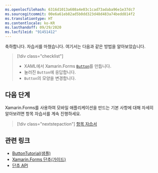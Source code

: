```yaml
---
ms.openlocfilehash: 6316d1013a608a4e03c1cad73adaba96e1e37dc7
ms.sourcegitcommit: 00e6a61eb82ad5b0dd323d48d483a74bedd814f2
ms.translationtype: HT
ms.contentlocale: ko-KR
ms.lasthandoff: 09/29/2020
ms.locfileid: "91451412"
---
```

축하합니다. 자습서를 마쳤습니다. 여기서는 다음과 같은 방법을 알아보았습니다.

> [!div class="checklist"]
>
> - XAML에서 Xamarin.Forms [`Button`](xref:Xamarin.Forms.Button)를 만듭니다.
> - 눌러진 `Button`에 응답합니다.
> - `Button`의 모양을 변경합니다.

## <a name="next-steps"></a>다음 단계

Xamarin.Forms를 사용하여 모바일 애플리케이션을 만드는 기본 사항에 대해 자세히 알아보려면 항목 자습서를 계속 진행하세요.

> [!div class="nextstepaction"]
> [항목 자습서](~/get-started/tutorials/entry/index.yml)

## <a name="related-links"></a>관련 링크

- [ButtonTutorial(샘플)](/samples/xamarin/xamarin-forms-samples/getstarted-tutorials-buttontutorial/)
- [Xamarin.Forms 단추(가이드)](~/xamarin-forms/user-interface/button.md)
- [단추 API](xref:Xamarin.Forms.Button)